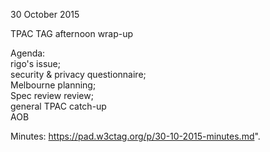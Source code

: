 30 October 2015

TPAC TAG afternoon wrap-up

Agenda:  
rigo's issue;  
security & privacy questionnaire;  
Melbourne planning;  
Spec review review;  
general TPAC catch-up  
AOB

Minutes:
https://pad.w3ctag.org/p/30-10-2015-minutes.md".
